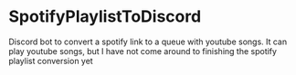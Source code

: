 # SpotifyPlaylistToDiscord
Discord bot to convert a spotify link to a queue with youtube songs. It can play youtube songs, but I have not come around to finishing the spotify playlist conversion yet
